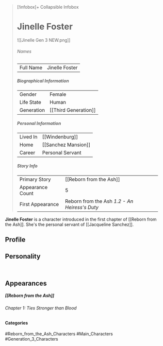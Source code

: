 > [!infobox]+ Collapsible Infobox
> # Jinelle Foster
> ![[Jinelle Gen 3 NEW.png]] 
> ###### Names 
> |  |  | 
> | ---- | ---- | 
> | Full Name | Jinelle Foster | 
>
> ##### Biographical Information
> |  |  | 
> | ---- | ---- | 
> | Gender | Female | 
> | Life State | Human |
> | Generation | [[Third Generation]] |
> 
> ##### Personal Information
> |  |  | 
> | ---- | ---- | 
> | Lived In |[[Windenburg]]
> | Home |[[Sanchez Mansion]]| 
> | Career | Personal Servant | 
> 
> ##### Story Info
> |  |  | 
> | ---- | ---- | 
> | Primary Story | [[Reborn from the Ash]] | 
> | Appearance Count | 5 | 
> | First Appearance | Reborn from the Ash *1.2 - An Heiress's Duty*

**Jinelle Foster** is a character introduced in the first chapter of [[Reborn from the Ash]]. She's the personal servant of [[Jacqueline Sanchez]].

## Profile

## Personality

<br style="clear:both; margin: 0; padding: 0" />

## Appearances
##### [[Reborn from the Ash]]
###### Chapter 1: Ties Stronger than Blood

#### Categories
#Reborn_from_the_Ash_Characters #Main_Characters #Generation_3_Characters